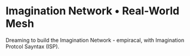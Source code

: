 # Imagination Network • Real-World Mesh

Dreaming to build the Imagination Network - empiracal, with Imagination Protcol Sayntax (ISP). 
